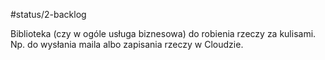 #status/2-backlog 

Biblioteka (czy w ogóle usługa biznesowa) do robienia rzeczy za kulisami. Np. do wysłania maila albo zapisania rzeczy w Cloudzie. 